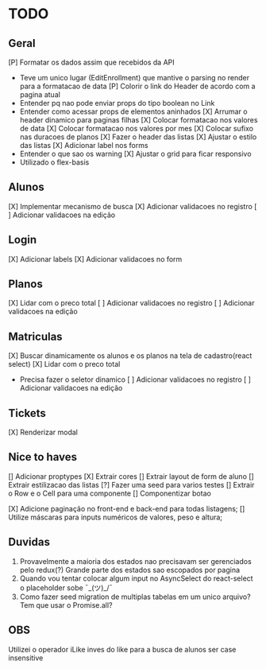 # TODO

## Geral
[P] Formatar os dados assim que recebidos da API
  - Teve um unico lugar (EditEnrollment) que mantive o parsing no render para a formatacao de data
[P] Colorir o link do Header de acordo com a pagina atual
  - Entender pq nao pode enviar props do tipo boolean no Link
  - Entender como acessar props de elementos aninhados
[X] Arrumar o header dinamico para paginas filhas
[X] Colocar formatacao nos valores de data
[X] Colocar formatacao nos valores por mes
[X] Colocar sufixo nas duracoes de planos
[X] Fazer o header das listas
[X] Ajustar o estilo das listas
[X] Adicionar label nos forms
  - Entender o que sao os warning
[X] Ajustar o grid para ficar responsivo
  - Utilizado o flex-basis

## Alunos
[X] Implementar mecanismo de busca
[X] Adicionar validacoes no registro
[ ] Adicionar validacoes na edição

## Login
[X] Adicionar labels
[X] Adicionar validacoes no form

## Planos
[X] Lidar com o preco total
[ ] Adicionar validacoes no registro
[ ] Adicionar validacoes na edição

## Matriculas
[X] Buscar dinamicamente os alunos e os planos na tela de cadastro(react select)
[X] Lidar com o preco total
  - Precisa fazer o seletor dinamico
[ ] Adicionar validacoes no registro
[ ] Adicionar validacoes na edição

## Tickets
[X] Renderizar modal

## Nice to haves
[] Adicionar proptypes
[X] Extrair cores
[] Extrair layout de form de aluno
[] Extrair estilizacao das listas
[?] Fazer uma seed para varios testes
[] Extrair o Row e o Cell para uma componente
[] Componentizar botao

[X] Adicione paginação no front-end e back-end para todas listagens;
[] Utilize máscaras para inputs numéricos de valores, peso e altura;

## Duvidas
1. Provavelmente a maioria dos estados nao precisavam ser gerenciados pelo redux(?) Grande parte dos estados sao escopados por pagina
2. Quando vou tentar colocar algum input no AsyncSelect do react-select o placeholder sobe ¯\_(ツ)_/¯
3. Como fazer seed migration de multiplas tabelas em um unico arquivo? Tem que usar o Promise.all?

## OBS
Utilizei o operador iLike inves do like para a busca de alunos ser case insensitive
